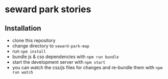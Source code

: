 # seward park stories

## Installation

- clone this repository
- change directory to `seward-park-map`
- run `npm install`
- bundle js & css dependencies with `npm run bundle`
- start the development server with `npm start`
- you can watch the css/js files for changes and re-bundle them with `npm run watch`